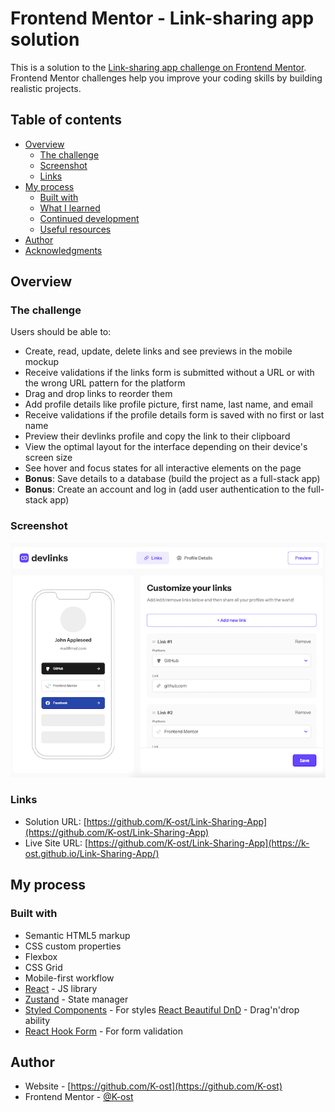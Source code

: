 # Frontend Mentor - Link-sharing app solution

This is a solution to the [Link-sharing app challenge on Frontend Mentor](https://www.frontendmentor.io/challenges/linksharing-app-Fbt7yweGsT). Frontend Mentor challenges help you improve your coding skills by building realistic projects. 

## Table of contents

- [Overview](#overview)
  - [The challenge](#the-challenge)
  - [Screenshot](#screenshot)
  - [Links](#links)
- [My process](#my-process)
  - [Built with](#built-with)
  - [What I learned](#what-i-learned)
  - [Continued development](#continued-development)
  - [Useful resources](#useful-resources)
- [Author](#author)
- [Acknowledgments](#acknowledgments)

## Overview

### The challenge

Users should be able to:

- Create, read, update, delete links and see previews in the mobile mockup
- Receive validations if the links form is submitted without a URL or with the wrong URL pattern for the platform
- Drag and drop links to reorder them
- Add profile details like profile picture, first name, last name, and email
- Receive validations if the profile details form is saved with no first or last name
- Preview their devlinks profile and copy the link to their clipboard
- View the optimal layout for the interface depending on their device's screen size
- See hover and focus states for all interactive elements on the page
- **Bonus**: Save details to a database (build the project as a full-stack app)
- **Bonus**: Create an account and log in (add user authentication to the full-stack app)

### Screenshot

![](./screenshot.jpg)

### Links

- Solution URL: [https://github.com/K-ost/Link-Sharing-App](https://github.com/K-ost/Link-Sharing-App)
- Live Site URL: [https://github.com/K-ost/Link-Sharing-App](https://k-ost.github.io/Link-Sharing-App/)

## My process

### Built with

- Semantic HTML5 markup
- CSS custom properties
- Flexbox
- CSS Grid
- Mobile-first workflow
- [React](https://reactjs.org/) - JS library
- [Zustand](https://zustand-demo.pmnd.rs/) - State manager
- [Styled Components](https://styled-components.com/) - For styles
  [React Beautiful DnD](https://github.com/atlassian/react-beautiful-dnd) - Drag'n'drop ability
- [React Hook Form](https://react-hook-form.com/) - For form validation

## Author

- Website - [https://github.com/K-ost](https://github.com/K-ost)
- Frontend Mentor - [@K-ost](https://www.frontendmentor.io/profile/K-ost)
